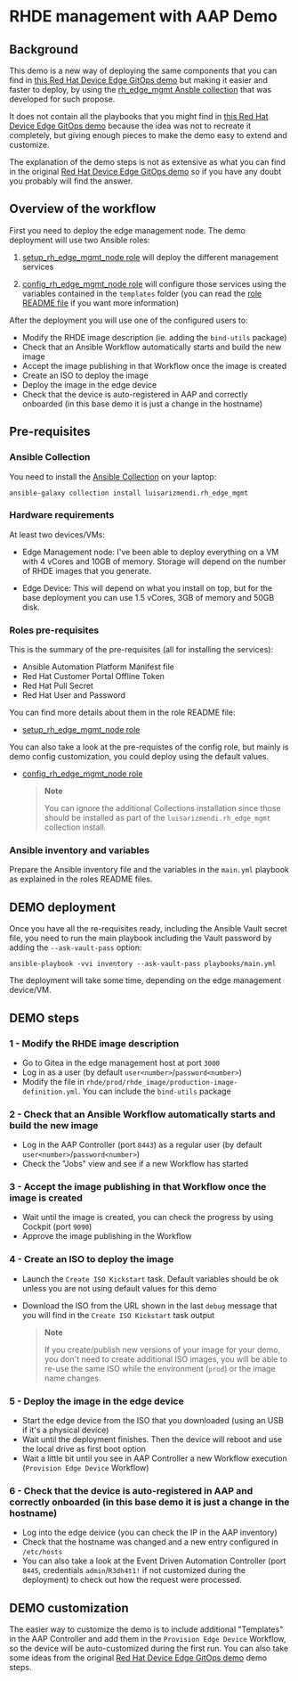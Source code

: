 # RHDE management with AAP Demo

## Background 

This demo is a new way of deploying the same components that you can find in [this Red Hat Device Edge GitOps demo](https://github.com/redhat-manufacturing/device-edge-workshops/blob/gitops-demo/exercises/rhde_gitops/demo/README.md) but making it easier and faster to deploy, by using the [rh_edge_mgmt Ansble collection](https://github.com/luisarizmendi/rh_edge_mgmt) that was developed for such propose.

It does not contain all the playbooks that you might find in [this Red Hat Device Edge GitOps demo](https://github.com/redhat-manufacturing/device-edge-workshops/blob/gitops-demo/exercises/rhde_gitops/demo/README.md) because the idea was not to recreate it completely, but giving enough pieces to make the demo easy to extend and customize.

The explanation of the demo steps is not as extensive as what you can find in the original [Red Hat Device Edge GitOps demo](https://github.com/redhat-manufacturing/device-edge-workshops/blob/gitops-demo/exercises/rhde_gitops/demo/README.md) so if you have any doubt you probably will find the answer.

## Overview of the workflow

First you need to deploy the edge management node. The demo deployment will use two Ansible roles:

1) [setup_rh_edge_mgmt_node role](https://github.com/luisarizmendi/rh_edge_mgmt/tree/main/roles/setup_rh_edge_mgmt_node) will deploy the different management services

2) [config_rh_edge_mgmt_node role](https://github.com/luisarizmendi/rh_edge_mgmt/tree/main/roles/config_rh_edge_mgmt_node) will configure those services using the variables contained in the `templates` folder (you can read the [role README file](https://github.com/luisarizmendi/rh_edge_mgmt/tree/main/roles/config_rh_edge_mgmt_node) if you want more information)


After the deployment you will use one of the configured users to:

* Modify the RHDE image description (ie. adding the `bind-utils` package)
* Check that an Ansible Workflow automatically starts and build the new image
* Accept the image publishing in that Workflow once the image is created
* Create an ISO to deploy the image
* Deploy the image in the edge device
* Check that the device is auto-registered in AAP and correctly onboarded (in this base demo it is just a change in the hostname)


## Pre-requisites


### Ansible Collection

You need to install the [Ansible Collection](https://github.com/luisarizmendi/rh_edge_mgmt) on your laptop:

```shell
ansible-galaxy collection install luisarizmendi.rh_edge_mgmt
```

### Hardware requirements

At least two devices/VMs:

* Edge Management node: I've been able to deploy everything on a VM with 4 vCores and 10GB of memory. Storage will depend on the number of RHDE images that you generate.

* Edge Device: This will depend on what you install on top, but for the base deployment you can use 1.5 vCores, 3GB of memory and 50GB disk.


### Roles pre-requisites

This is the summary of the pre-requisites (all for installing the services):

* Ansible Automation Platform Manifest file
* Red Hat Customer Portal Offline Token
* Red Hat Pull Secret
* Red Hat User and Password

You can find more details about them in the role README file:

* [setup_rh_edge_mgmt_node role](https://github.com/luisarizmendi/rh_edge_mgmt/tree/main/roles/setup_rh_edge_mgmt_node)

You can also take a look at the pre-requistes of the config role, but mainly is demo config customization, you could deploy using the default values.

* [config_rh_edge_mgmt_node role](https://github.com/luisarizmendi/rh_edge_mgmt/tree/main/roles/config_rh_edge_mgmt_node)

  >**Note**
  >
  > You can ignore the additional Collections installation since those should be installed as part of the `luisarizmendi.rh_edge_mgmt` collection install.



### Ansible inventory and variables

Prepare the Ansible inventory file and the variables in the `main.yml` playbook as explained in the roles README files.


## DEMO deployment

Once you have all the re-requisites ready, including the Ansible Vault secret file, you need to run the main playbook including the Vault password by adding the `--ask-vault-pass` option:

```shell
ansible-playbook -vvi inventory --ask-vault-pass playbooks/main.yml 
``` 

The deployment will take some time, depending on the edge management device/VM.


## DEMO steps

### 1 - Modify the RHDE image description

* Go to Gitea in the edge management host at port `3000`
* Log in as a user (by default `user<number>`/`password<number>`)
* Modify the file in `rhde/prod/rhde_image/production-image-definition.yml`. You can include the `bind-utils` package

### 2 - Check that an Ansible Workflow automatically starts and build the new image

* Log in the AAP Controller (port `8443`) as a regular user (by default `user<number>`/`password<number>`)
* Check the "Jobs" view and see if a new Workflow has started 

### 3 - Accept the image publishing in that Workflow once the image is created

* Wait until the image is created, you can check the progress by using Cockpit (port `9090`)
* Approve the image publishing in the Workflow

### 4 - Create an ISO to deploy the image

* Launch the `Create ISO Kickstart` task. Default variables should be ok unless you are not using default values for this demo
* Download the ISO from the URL shown in the last `debug` message that you will find in the `Create ISO Kickstart` task output

  >**Note**
  >
  > If you create/publish new versions of your image for your demo, you don't need to create additional ISO images, you will be able to re-use the same ISO while the environment (`prod`) or the image name changes.


### 5 - Deploy the image in the edge device

* Start the edge device from the ISO that you downloaded (using an USB if it's a physical device)
* Wait until the deployment finishes. Then the device will reboot and use the local drive as first boot option
* Wait a little bit until you see in AAP Controller a new Workflow execution (`Provision Edge Device` Workflow)


### 6 - Check that the device is auto-registered in AAP and correctly onboarded (in this base demo it is just a change in the hostname)

* Log into the edge deivice (you can check the IP in the AAP inventory)
* Check that the hostname was changed and a new entry configured in `/etc/hosts`
* You can also take a look at the Event Driven Automation Controller (port `8445`, credentials `admin`/`R3dh4t1!` if not customized during the deployment) to check out how the request were processed.



## DEMO customization

The easier way to customize the demo is to include additional "Templates" in the AAP Controller and add them in the `Provision Edge Device` Workflow, so the device will be auto-customized during the first run. You can also take some ideas from the original [Red Hat Device Edge GitOps demo](https://github.com/redhat-manufacturing/device-edge-workshops/blob/gitops-demo/exercises/rhde_gitops/demo/README.md) demo steps.
